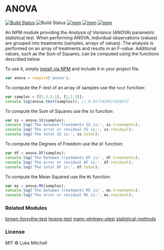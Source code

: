 # ANOVA

[![Build Status](https://travis-ci.org/lukem512/anova.svg?branch=master)](https://travis-ci.org/lukem512/anova) ![Build Status](https://david-dm.org/lukem512/anova.svg) [![npm](https://img.shields.io/npm/l/anova.svg)](https://www.npmjs.com/package/anova) [![npm](https://img.shields.io/npm/v/anova.svg)](https://www.npmjs.com/package/anova) [![npm](https://img.shields.io/npm/dm/anova.svg)](https://www.npmjs.com/package/anova)

An NPM module providing the *Analysis of Variance* (ANOVA) parametric statistical test. When performing ANOVA, individual observations (values) are grouped into treatments (samples, arrays of values). The analysis is performed on an array of treatments and results in an F-value. Additional values, such as the Sum of Squares, can be computed using the functions described below.

To use it, simply [install via NPM](https://www.npmjs.com/package/anova/tutorial) and include it in your project file.

```js
var anova = require('anova');
```

To compute the F-test of an array of samples use the `test` function:

```js
var samples = [[3,3,5,1], [1,2,3]];
console.log(anova.test(samples)); // 0.8571428571428572
```

To compute the Sum of Squares use the `SS` function:

```js
var ss = anova.SS(samples);
console.log('The between treatments SS is:', ss.treatments);
console.log('The error or residual SS is:', ss.residual);
console.log('The total SS is:', ss.total);
```

To compute the Degrees of Freedom use the `DF` function:

```js
var df = anova.DF(samples);
console.log('The between treatments DF is:', df.treatments);
console.log('The error or residual DF is:', df.residual);
console.log('The total DF is:', df.total);
```

To compute the Mean Squared use the `MS` function:

```js
var ms = anova.MS(samples);
console.log('The between treatments MS is:', ms.treatments);
console.log('The error or residual MS is:', ms.residual);
```

### Related Modules

[brown-forsythe-test](https://github.com/lukem512/brown-forsythe-test)
[levene-test](https://github.com/lukem512/levene-test)
[mann-whitney-utest](https://github.com/lukem512/mann-whitney-utest)
[statistical-methods](https://github.com/lukem512/statistical-methods)

### License

MIT © Luke Mitchell
